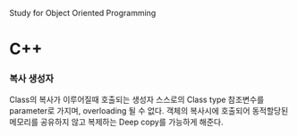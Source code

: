 Study for Object Oriented Programming

# C++

### 복사 생성자
Class의 복사가 이루어질때 호출되는 생성자
스스로의 Class type 참조변수를 parameter로 가지며, overloading 될 수 없다.
객체의 복사시에 호출되어 동적할당된 메모리를 공유하지 않고 복제하는 Deep copy를 가능하게 해준다.